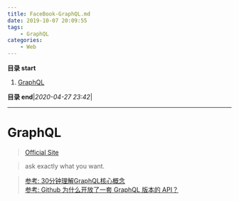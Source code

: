 ```yaml
---
title: FaceBook-GraphQL.md
date: 2019-10-07 20:09:55
tags: 
    - GraphQL
categories: 
    - Web
---
```


**目录 start**

1. [GraphQL](#graphql)

**目录 end**|_2020-04-27 23:42_|
****************************************
# GraphQL
> [Official Site](https://graphql.cn/)  

> ask exactly what you want.

> [参考: 30分钟理解GraphQL核心概念](https://segmentfault.com/a/1190000014131950)  
> [参考: Github 为什么开放了一套 GraphQL 版本的 API？](https://www.oschina.net/news/78302/why-github-open-graphql-api?p=1)  
